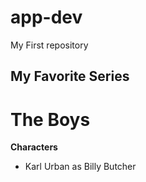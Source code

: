 # app-dev
My First repository

## **My Favorite Series**

# **The Boys**
**Characters**
- Karl Urban as Billy Butcher

